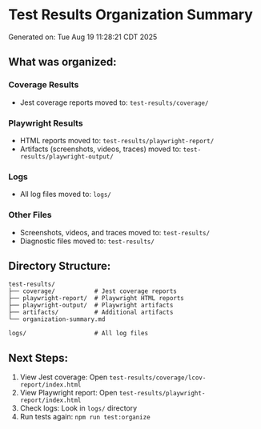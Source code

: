 # Test Results Organization Summary

Generated on: Tue Aug 19 11:28:21 CDT 2025

## What was organized:

### Coverage Results
- Jest coverage reports moved to: `test-results/coverage/`

### Playwright Results
- HTML reports moved to: `test-results/playwright-report/`
- Artifacts (screenshots, videos, traces) moved to: `test-results/playwright-output/`

### Logs
- All log files moved to: `logs/`

### Other Files
- Screenshots, videos, and traces moved to: `test-results/`
- Diagnostic files moved to: `test-results/`

## Directory Structure:
```
test-results/
├── coverage/           # Jest coverage reports
├── playwright-report/  # Playwright HTML reports
├── playwright-output/  # Playwright artifacts
├── artifacts/          # Additional artifacts
└── organization-summary.md

logs/                   # All log files
```

## Next Steps:
1. View Jest coverage: Open `test-results/coverage/lcov-report/index.html`
2. View Playwright report: Open `test-results/playwright-report/index.html`
3. Check logs: Look in `logs/` directory
4. Run tests again: `npm run test:organize`

